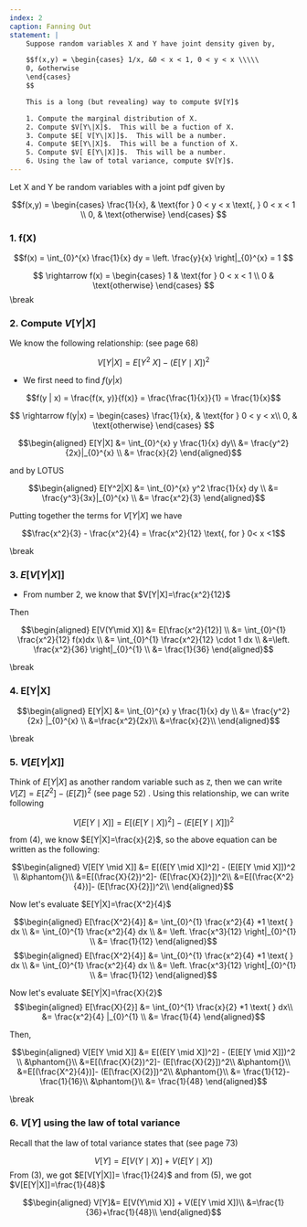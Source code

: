 ```yaml
---
index: 2
caption: Fanning Out
statement: |
    Suppose random variables X and Y have joint density given by,

    $$f(x,y) = \begin{cases} 1/x, &0 < x < 1, 0 < y < x \\\\\
    0, &otherwise
    \end{cases}
    $$

    This is a long (but revealing) way to compute $V[Y]$

    1. Compute the marginal distribution of X.
    2. Compute $V[Y\|X]$.  This will be a fuction of X.
    3. Compute $E[ V[Y\|X]]$.  This will be a number.
    4. Compute $E[Y\|X]$.  This will be a function of X.
    5. Compute $V[ E[Y\|X]]$.  This will be a number.
    6. Using the law of total variance, compute $V[Y]$.
---
```


Let X and Y be random variables with a joint pdf given by 

$$f(x,y) = 
\begin{cases} 
\frac{1}{x}, & \text{for } 0 < y < x \text{, } 0 < x < 1 \\
0, & \text{otherwise}
\end{cases}
$$


### 1. f(X)

$$f(x) = \int_{0}^{x} \frac{1}{x} dy = \left. \frac{y}{x} \right|_{0}^{x} = 1
$$

$$ \rightarrow f(x) = 
\begin{cases} 
1 & \text{for } 0 < x < 1 \\
0 & \text{otherwise}
\end{cases}
$$
\break

### 2. Compute $V[Y|X]$

We know the following relationship: (see page 68)

$$V[Y|X]  = E[Y^2\ X] - (E[Y\mid X])^2$$

- We first need to find $f(y|x)$

$$f(y | x) = \frac{f(x, y)}{f(x)} = \frac{\frac{1}{x}}{1} = \frac{1}{x}$$

$$ \rightarrow f(y|x) = 
\begin{cases} 
\frac{1}{x}, & \text{for } 0 < y < x\\
0, & \text{otherwise}
\end{cases}
$$

$$\begin{aligned} 
E[Y|X] &= \int_{0}^{x} y \frac{1}{x} dy\\ 
&= \frac{y^2}{2x}|_{0}^{x} \\
&= \frac{x}{2}
\end{aligned}$$

and by LOTUS

$$\begin{aligned} 
E[Y^2|X] &=  \int_{0}^{x} y^2 \frac{1}{x} dy \\
&= \frac{y^3}{3x}|_{0}^{x} \\
&= \frac{x^2}{3}
\end{aligned}$$

Putting together the terms for $V[Y | X]$ we have

$$\frac{x^2}{3} - \frac{x^2}{4} = \frac{x^2}{12}  \text{, for }  0< x <1$$

\break

### 3. $E[V[Y|X]]$

- From number 2, we know that $V[Y|X]=\frac{x^2}{12}$

Then 

$$\begin{aligned}
E[V(Y\mid X)] &= E[\frac{x^2}{12}] \\
&= \int_{0}^{1} \frac{x^2}{12} f(x)dx \\
&= \int_{0}^{1} \frac{x^2}{12} \cdot 1 dx \\
&=\left. \frac{x^2}{36} \right|_{0}^{1} \\
&= \frac{1}{36}
\end{aligned}$$

\break

### 4. E[Y|X]

$$\begin{aligned} 
E[Y|X] &= \int_{0}^{x} y \frac{1}{x} dy \\
&=  \frac{y^2}{2x} |_{0}^{x} \\
&=\frac{x^2}{2x}\\
&=\frac{x}{2}\\
\end{aligned}$$

\break

### 5. $V[E[Y|X]]$

Think of $E[Y|X]$ as another random variable such as `Z`, then we can write
$V[Z] = E[Z^2] - (E[Z])^2$ (see page 52)    .  Using this relationship, we can write following

$$V[E[Y \mid X]] = E[(E[Y \mid X])^2] - (E[E[Y \mid X]])^2 $$

from (4), we know $E[Y|X]=\frac{x}{2}$, so the above equation can be written as the following:

$$\begin{aligned}
V[E[Y \mid X]] &= E[(E[Y \mid X])^2] - (E[E[Y \mid X]])^2 \\
&\phantom{}\\
&=E[(\frac{X}{2})^2]- (E[\frac{X}{2}])^2\\
&=E[(\frac{X^2}{4})]- (E[\frac{X}{2}])^2\\
\end{aligned}$$


Now let's evaluate  $E[Y|X]=\frac{X^2}{4}$

$$\begin{aligned}
E[\frac{X^2}{4}] &= \int_{0}^{1} \frac{x^2}{4} *1 \text{ } dx \\
&= \int_{0}^{1} \frac{x^2}{4} dx \\ 
&= \left. \frac{x^3}{12} \right|_{0}^{1} \\ 
&= \frac{1}{12}
\end{aligned}$$
$$\begin{aligned}
E[\frac{X^2}{4}] &= \int_{0}^{1} \frac{x^2}{4} *1 \text{ } dx \\
&= \int_{0}^{1} \frac{x^2}{4} dx \\ 
&= \left. \frac{x^3}{12} \right|_{0}^{1} \\ 
&= \frac{1}{12}
\end{aligned}$$

Now let's evaluate  $E[Y|X]=\frac{X}{2}$
$$\begin{aligned}
E[\frac{X}{2}] &= \int_{0}^{1} \frac{x}{2} *1 \text{ } dx\\ 
&= \frac{x^2}{4} |_{0}^{1} \\
&= \frac{1}{4}
\end{aligned}$$

Then, 

$$\begin{aligned}
V[E[Y \mid X]] &= E[(E[Y \mid X])^2] - (E[E[Y \mid X]])^2 \\
&\phantom{}\\
&=E[(\frac{X}{2})^2]- (E[\frac{X}{2}])^2\\
&\phantom{}\\
&=E[(\frac{X^2}{4})]- (E[\frac{X}{2}])^2\\
&\phantom{}\\
&= \frac{1}{12}-\frac{1}{16}\\
&\phantom{}\\
&= \frac{1}{48}
\end{aligned}$$

\break

### 6. $V[Y]$ using the law of total variance

Recall that the law of total variance states that (see page 73)

$$V[Y]= E[V(Y\mid X)] + V(E[Y \mid X])$$
From (3), we got $E[V[Y|X]]= \frac{1}{24}$ and from (5), we got $V[E[Y|X]]=\frac{1}{48}$


$$\begin{aligned}
V[Y]&= E[V(Y\mid X)] + V(E[Y \mid X])\\
&=\frac{1}{36}+\frac{1}{48}\\
\end{aligned}$$
